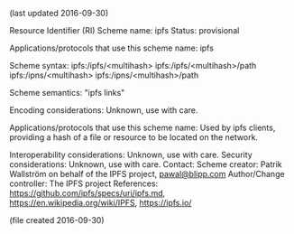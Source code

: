 (last updated 2016-09-30)

Resource Identifier (RI) Scheme name: ipfs 
Status: provisional

Applications/protocols that use this scheme name: ipfs

Scheme syntax:
   ipfs:/ipfs/&lt;multihash&gt;
   ipfs:/ipfs/&lt;multihash&gt;/path
   ipfs:/ipns/&lt;multihash&gt;
   ipfs:/ipns/&lt;multihash&gt;/path

Scheme semantics:
   "ipfs links"

Encoding considerations:
   Unknown, use with care.

Applications/protocols that use this scheme name:
   Used by ipfs clients, providing a hash of a file or resource to be located on the network.

Interoperability considerations:
   Unknown, use with care.
Security considerations:
   Unknown, use with care.
Contact:
   Scheme creator: Patrik Wallström on behalf of the IPFS project, pawal@blipp.com
Author/Change controller:
   The IPFS project
References:
   https://github.com/ipfs/specs/uri/ipfs.md, https://en.wikipedia.org/wiki/IPFS, https://ipfs.io/

(file created 2016-09-30)
